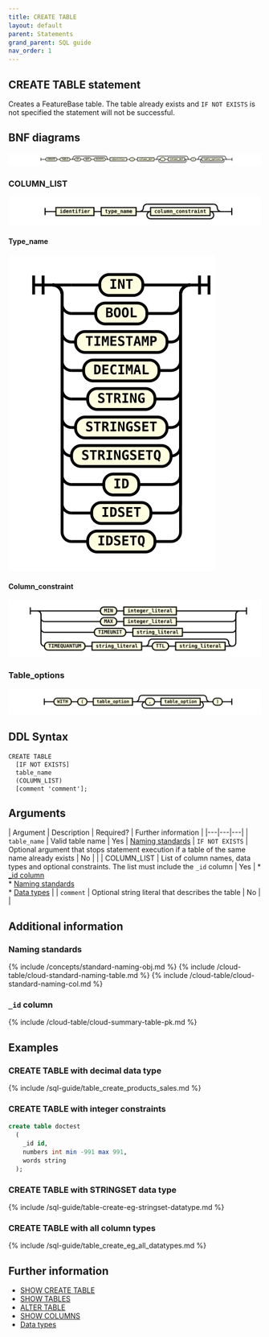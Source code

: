 ```yaml
---
title: CREATE TABLE
layout: default
parent: Statements
grand_parent: SQL guide
nav_order: 1
---
```


## CREATE TABLE statement

Creates a FeatureBase table. The table already exists and `IF NOT EXISTS` is not specified the statement will not be successful.

## BNF diagrams

![expr](/assets/images/sql-guide/create_table_stmt.svg)

### COLUMN_LIST
![expr](/assets/images/sql-guide/column_def.svg)

#### Type_name
![expr](/assets/images/sql-guide/type_name.svg)

#### Column_constraint
![expr](/assets/images/sql-guide/column_constraint.svg)

### Table_options
![expr](/assets/images/sql-guide/table_options.svg)

## DDL Syntax

```
CREATE TABLE
  [IF NOT EXISTS]
  table_name
  (COLUMN_LIST)
  [comment 'comment'];
```

## Arguments

| Argument | Description | Required? | Further information |
|---|---|---|
| `table_name` | Valid table name | Yes | [Naming standards](#naming-standards)
| `IF NOT EXISTS` | Optional argument that stops statement execution if a table of the same name already exists | No |  |
| COLUMN_LIST | List of column names, data types and optional constraints. The list must include the `_id` column | Yes | * [_id column](#_id-column)<br/>* [Naming standards](#naming-standards)<br/>* [Data types](/docs/sql-guide/data-types/data-types-home) |
| `comment` | Optional string literal that describes the table | No |  |

## Additional information

### Naming standards

{% include /concepts/standard-naming-obj.md %}
{% include /cloud-table/cloud-standard-naming-table.md %}
{% include /cloud-table/cloud-standard-naming-col.md %}

### `_id` column

{% include /cloud-table/cloud-summary-table-pk.md %}

## Examples

### CREATE TABLE with decimal data type

{% include /sql-guide/table_create_products_sales.md %}

### CREATE TABLE with integer constraints

```sql
create table doctest
  (
    _id id,
    numbers int min -991 max 991,
    words string
  );
```

### CREATE TABLE with STRINGSET data type

{% include /sql-guide/table-create-eg-stringset-datatype.md %}

### CREATE TABLE with all column types

{% include /sql-guide/table_create_eg_all_datatypes.md %}


## Further information

* [SHOW CREATE TABLE](/docs/sql-guide/statements/statement-table-create-show)
* [SHOW TABLES](/docs/sql-guide/statements/statement-tables-show)
* [ALTER TABLE](/docs/sql-guide/statements/statement-table-alter)
* [SHOW COLUMNS](/docs/sql-guide/statements/statement-columns-show)
* [Data types](/docs/sql-guide/data-types/data-types-home)
